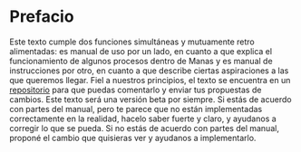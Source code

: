 Prefacio
========
Este texto cumple dos funciones simultáneas y mutuamente retro alimentadas: es manual de uso por un lado, en cuanto a que explica el funcionamiento de algunos procesos dentro de Manas y es manual de instrucciones por otro, en cuanto a que describe ciertas aspiraciones a las que queremos llegar. Fiel a nuestros principios, el texto se encuentra en un [repositorio](https://github.com/manastech/handbook) para que puedas comentarlo y enviar tus propuestas de cambios. Este texto será una versión beta por siempre. Si estás de acuerdo con partes del manual, pero te parece que no están implementadas correctamente en la realidad, hacelo saber fuerte y claro, y ayudanos a corregir lo que se pueda. Si no estás de acuerdo con partes del manual, proponé el cambio que quisieras ver y ayudanos a implementarlo.